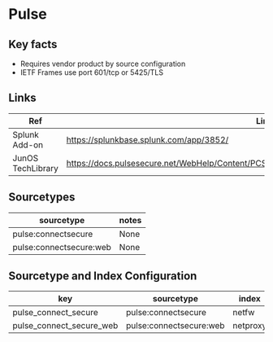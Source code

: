 #  Pulse

## Key facts

* Requires vendor product by source configuration
* IETF Frames use port 601/tcp or 5425/TLS

## Links 

| Ref               | Link                                                                    |
|-------------------|-------------------------------------------------------------------------|
| Splunk Add-on     | <https://splunkbase.splunk.com/app/3852/>                                 |
| JunOS TechLibrary | <https://docs.pulsesecure.net/WebHelp/Content/PCS/PCS_AdminGuide_8.2/Configuring%20Syslog.htm> |

## Sourcetypes

| sourcetype               | notes                                                            |
|--------------------------|------------------------------------------------------------------|
| pulse:connectsecure  | None                                                             |
| pulse:connectsecure:web   | None                                                             |

## Sourcetype and Index Configuration

| key                        | sourcetype             | index          | notes         |
|----------------------------|------------------------|----------------|---------------|
| pulse_connect_secure         | pulse:connectsecure | netfw          | none          |
| pulse_connect_secure_web          | pulse:connectsecure:web      | netproxy         | none          |

